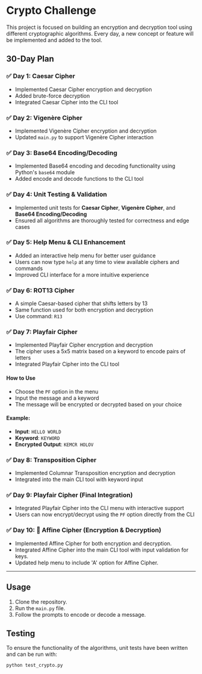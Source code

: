 # Crypto Challenge

This project is focused on building an encryption and decryption tool using different cryptographic algorithms. Every day, a new concept or feature will be implemented and added to the tool.

## 30-Day Plan

### ✅ Day 1: Caesar Cipher
- Implemented Caesar Cipher encryption and decryption
- Added brute-force decryption
- Integrated Caesar Cipher into the CLI tool

### ✅ Day 2: Vigenère Cipher
- Implemented Vigenère Cipher encryption and decryption
- Updated `main.py` to support Vigenère Cipher interaction

### ✅ Day 3: Base64 Encoding/Decoding
- Implemented Base64 encoding and decoding functionality using Python's `base64` module
- Added encode and decode functions to the CLI tool

### ✅ Day 4: Unit Testing & Validation
- Implemented unit tests for **Caesar Cipher**, **Vigenère Cipher**, and **Base64 Encoding/Decoding**
- Ensured all algorithms are thoroughly tested for correctness and edge cases

### ✅ Day 5: Help Menu & CLI Enhancement
- Added an interactive help menu for better user guidance
- Users can now type `help` at any time to view available ciphers and commands
- Improved CLI interface for a more intuitive experience

### ✅ Day 6: ROT13 Cipher
- A simple Caesar-based cipher that shifts letters by 13
- Same function used for both encryption and decryption
- Use command: `R13`

### ✅ Day 7: Playfair Cipher
- Implemented Playfair Cipher encryption and decryption
- The cipher uses a 5x5 matrix based on a keyword to encode pairs of letters
- Integrated Playfair Cipher into the CLI tool

#### How to Use
- Choose the `PF` option in the menu
- Input the message and a keyword
- The message will be encrypted or decrypted based on your choice

#### Example:
- **Input**: `HELLO WORLD`
- **Keyword**: `KEYWORD`
- **Encrypted Output**: `KEMCR HOLOV`

### ✅ Day 8: Transposition Cipher
- Implemented Columnar Transposition encryption and decryption
- Integrated into the main CLI tool with keyword input

### ✅ Day 9: Playfair Cipher (Final Integration)
- Integrated Playfair Cipher into the CLI menu with interactive support
- Users can now encrypt/decrypt using the `PF` option directly from the CLI


### ✅ Day 10: 🔐 Affine Cipher (Encryption & Decryption)
- Implemented Affine Cipher for both encryption and decryption.
- Integrated Affine Cipher into the main CLI tool with input validation for keys.
- Updated help menu to include 'A' option for Affine Cipher.


---

## Usage

1. Clone the repository.
2. Run the `main.py` file.
3. Follow the prompts to encode or decode a message.

## Testing

To ensure the functionality of the algorithms, unit tests have been written and can be run with:

```bash
python test_crypto.py

